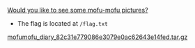 [Would you like to see some mofu-mofu pictures?](http://web.cakectf.com:8003/)

* The flag is located at `/flag.txt`

[mofumofu_diary_82c31e779086e3079e0ac62643e14fed.tar.gz](https://sgp1.digitaloceanspaces.com/cakectf2021-challenge/a6c57d41-173e-4891-8890-27242696cd61/mofumofu_diary_82c31e779086e3079e0ac62643e14fed.tar.gz)
